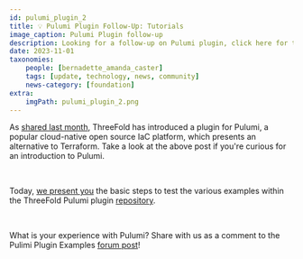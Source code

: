 ```yaml
---
id: pulumi_plugin_2
title: 💡 Pulumi Plugin Follow-Up: Tutorials
image_caption: Pulumi Plugin follow-up
description: Looking for a follow-up on Pulumi plugin, click here for the tutorial.
date: 2023-11-01
taxonomies:
    people: [bernadette_amanda_caster]
    tags: [update, technology, news, community]
    news-category: [foundation]
extra:
    imgPath: pulumi_plugin_2.png
---
```


As [shared last month](https://forum.threefold.io/t/pulumi-plugin-for-tfgrid/4089), ThreeFold has introduced a plugin for Pulumi, a popular cloud-native open source IaC platform, which presents an alternative to Terraform. Take a look at the above post if you're curious for an introduction to Pulumi.

<br/>

Today, [we present you](https://forum.threefold.io/t/threefold-pulumi-plugin-examples/4115) the basic steps to test the various examples within the ThreeFold Pulumi plugin [repository](https://github.com/threefoldtech/pulumi-threefold).

<br/>

What is your experience with Pulumi? Share with us as a comment to the Pulimi Plugin Examples [forum post](https://forum.threefold.io/t/threefold-pulumi-plugin-examples/4115)!